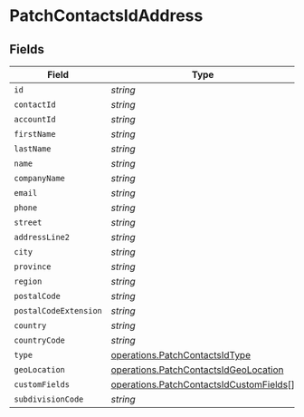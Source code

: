 # PatchContactsIdAddress


## Fields

| Field                                                                                              | Type                                                                                               | Required                                                                                           | Description                                                                                        |
| -------------------------------------------------------------------------------------------------- | -------------------------------------------------------------------------------------------------- | -------------------------------------------------------------------------------------------------- | -------------------------------------------------------------------------------------------------- |
| `id`                                                                                               | *string*                                                                                           | :heavy_minus_sign:                                                                                 | N/A                                                                                                |
| `contactId`                                                                                        | *string*                                                                                           | :heavy_minus_sign:                                                                                 | N/A                                                                                                |
| `accountId`                                                                                        | *string*                                                                                           | :heavy_minus_sign:                                                                                 | N/A                                                                                                |
| `firstName`                                                                                        | *string*                                                                                           | :heavy_minus_sign:                                                                                 | N/A                                                                                                |
| `lastName`                                                                                         | *string*                                                                                           | :heavy_minus_sign:                                                                                 | N/A                                                                                                |
| `name`                                                                                             | *string*                                                                                           | :heavy_minus_sign:                                                                                 | N/A                                                                                                |
| `companyName`                                                                                      | *string*                                                                                           | :heavy_minus_sign:                                                                                 | N/A                                                                                                |
| `email`                                                                                            | *string*                                                                                           | :heavy_minus_sign:                                                                                 | N/A                                                                                                |
| `phone`                                                                                            | *string*                                                                                           | :heavy_minus_sign:                                                                                 | N/A                                                                                                |
| `street`                                                                                           | *string*                                                                                           | :heavy_minus_sign:                                                                                 | N/A                                                                                                |
| `addressLine2`                                                                                     | *string*                                                                                           | :heavy_minus_sign:                                                                                 | N/A                                                                                                |
| `city`                                                                                             | *string*                                                                                           | :heavy_minus_sign:                                                                                 | N/A                                                                                                |
| `province`                                                                                         | *string*                                                                                           | :heavy_minus_sign:                                                                                 | N/A                                                                                                |
| `region`                                                                                           | *string*                                                                                           | :heavy_minus_sign:                                                                                 | N/A                                                                                                |
| `postalCode`                                                                                       | *string*                                                                                           | :heavy_minus_sign:                                                                                 | N/A                                                                                                |
| `postalCodeExtension`                                                                              | *string*                                                                                           | :heavy_minus_sign:                                                                                 | N/A                                                                                                |
| `country`                                                                                          | *string*                                                                                           | :heavy_minus_sign:                                                                                 | N/A                                                                                                |
| `countryCode`                                                                                      | *string*                                                                                           | :heavy_minus_sign:                                                                                 | N/A                                                                                                |
| `type`                                                                                             | [operations.PatchContactsIdType](../../models/operations/patchcontactsidtype.md)                   | :heavy_minus_sign:                                                                                 | N/A                                                                                                |
| `geoLocation`                                                                                      | [operations.PatchContactsIdGeoLocation](../../models/operations/patchcontactsidgeolocation.md)     | :heavy_minus_sign:                                                                                 | N/A                                                                                                |
| `customFields`                                                                                     | [operations.PatchContactsIdCustomFields](../../models/operations/patchcontactsidcustomfields.md)[] | :heavy_minus_sign:                                                                                 | N/A                                                                                                |
| `subdivisionCode`                                                                                  | *string*                                                                                           | :heavy_minus_sign:                                                                                 | N/A                                                                                                |